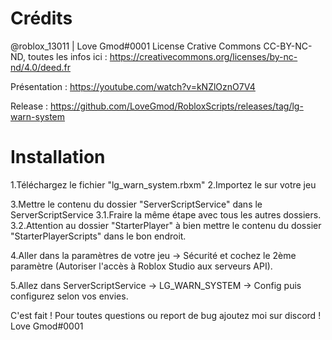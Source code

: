 # Crédits

@roblox_13011 | Love Gmod#0001
License Crative Commons CC-BY-NC-ND, toutes les infos ici : https://creativecommons.org/licenses/by-nc-nd/4.0/deed.fr

Présentation : https://youtube.com/watch?v=kNZlOznO7V4

Release : https://github.com/LoveGmod/RobloxScripts/releases/tag/lg-warn-system

# Installation

1.Téléchargez le fichier "lg_warn_system.rbxm"
2.Importez le sur votre jeu

3.Mettre le contenu du dossier "ServerScriptService" dans le ServerScriptService
3.1.Fraire la même étape avec tous les autres dossiers.
3.2.Attention au dossier "StarterPlayer" à bien mettre le contenu du dossier "StarterPlayerScripts" dans le bon endroit.

4.Aller dans la paramètres de votre jeu -> Sécurité et cochez le 2ème paramètre (Autoriser l'accès à Roblox Studio aux serveurs API).

5.Allez dans ServerScriptService -> LG_WARN_SYSTEM -> Config puis configurez selon vos envies.

C'est fait ! Pour toutes questions ou report de bug ajoutez moi sur discord ! Love Gmod#0001
